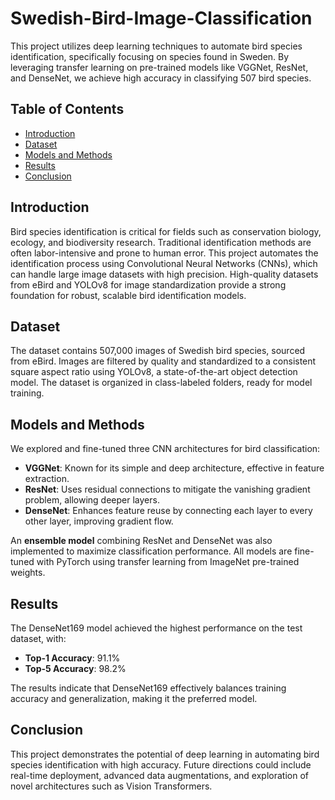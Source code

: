 # Swedish-Bird-Image-Classification

This project utilizes deep learning techniques to automate bird species identification, specifically focusing on species found in Sweden. By leveraging transfer learning on pre-trained models like VGGNet, ResNet, and DenseNet, we achieve high accuracy in classifying 507 bird species.

## Table of Contents
- [Introduction](#introduction)
- [Dataset](#dataset)
- [Models and Methods](#models-and-methods)
- [Results](#results)
- [Conclusion](#conclusion)

## Introduction
Bird species identification is critical for fields such as conservation biology, ecology, and biodiversity research. Traditional identification methods are often labor-intensive and prone to human error. This project automates the identification process using Convolutional Neural Networks (CNNs), which can handle large image datasets with high precision. High-quality datasets from eBird and YOLOv8 for image standardization provide a strong foundation for robust, scalable bird identification models.

## Dataset
The dataset contains 507,000 images of Swedish bird species, sourced from eBird. Images are filtered by quality and standardized to a consistent square aspect ratio using YOLOv8, a state-of-the-art object detection model. The dataset is organized in class-labeled folders, ready for model training.

## Models and Methods
We explored and fine-tuned three CNN architectures for bird classification:
- **VGGNet**: Known for its simple and deep architecture, effective in feature extraction.
- **ResNet**: Uses residual connections to mitigate the vanishing gradient problem, allowing deeper layers.
- **DenseNet**: Enhances feature reuse by connecting each layer to every other layer, improving gradient flow.

An **ensemble model** combining ResNet and DenseNet was also implemented to maximize classification performance. All models are fine-tuned with PyTorch using transfer learning from ImageNet pre-trained weights.

## Results
The DenseNet169 model achieved the highest performance on the test dataset, with:
- **Top-1 Accuracy**: 91.1%
- **Top-5 Accuracy**: 98.2%

The results indicate that DenseNet169 effectively balances training accuracy and generalization, making it the preferred model.

## Conclusion
This project demonstrates the potential of deep learning in automating bird species identification with high accuracy. Future directions could include real-time deployment, advanced data augmentations, and exploration of novel architectures such as Vision Transformers.

